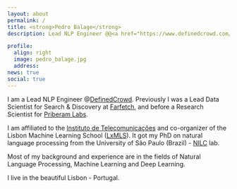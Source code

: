 ```yaml
---
layout: about
permalink: /
title: <strong>Pedro Balage</strong>
description: Lead NLP Engineer @@<a href="https://www.definedcrowd.com/">DefinedCrowd</a> | Researcher at <a href="https://www.it.pt/">IT-Lisboa</a> | <a href="http://lxmls.it.pt/2019/">LxMLS</a> Organizer

profile:
  align: right
  image: pedro_balage.jpg
  address:
news: true
social: true
---
```


I am a Lead NLP Engineer @<a href="https://www.definedcrowd.com/">DefinedCrowd</a>. Previously I was a Lead Data Scientist for Search & Discovery at <a href="https://www.farfetch.com/careers">Farfetch</a>, and before a Research Scientist for <a href=" http://labs.priberam.pt/">Priberam Labs</a>. 

I am affiliated to the <a href="https://www.it.pt/">Instituto de Telecomunicações</a> and co-organizer of the Lisbon Machine Learning School (<a href="http://lxmls.it.pt/2020/">LxMLS</a>). It got my PhD on natural language processing from the University of São Paulo (Brazil) - <a href="http://www.nilc.icmc.usp.br">NILC</a> lab.  

Most of my background and experience are in the fields of Natural Language Processing, Machine Learning and Deep Learning.  

I live in the beautiful Lisbon - Portugal.
